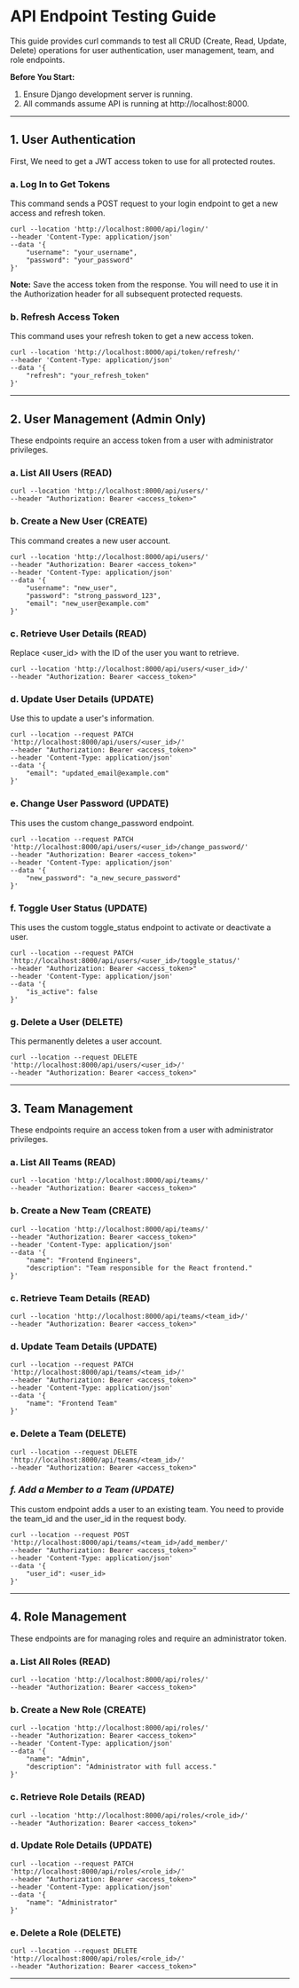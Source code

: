 # **API Endpoint Testing Guide**

This guide provides curl commands to test all CRUD (Create, Read, Update, Delete) operations for user authentication, user management, team, and role endpoints.

**Before You Start:**

1. Ensure Django development server is running.  
2. All commands assume API is running at http://localhost:8000.

---

## **1. User Authentication**

First, We need to get a JWT access token to use for all protected routes.

### **a. Log In to Get Tokens**

This command sends a POST request to your login endpoint to get a new access and refresh token.
```
curl --location 'http://localhost:8000/api/login/'   
--header 'Content-Type: application/json'   
--data '{  
    "username": "your_username",  
    "password": "your_password"  
}'
```
**Note:** Save the access token from the response. You will need to use it in the Authorization header for all subsequent protected requests.

### **b. Refresh Access Token**

This command uses your refresh token to get a new access token.
```
curl --location 'http://localhost:8000/api/token/refresh/'   
--header 'Content-Type: application/json'   
--data '{  
    "refresh": "your_refresh_token"  
}'
```

---

## **2. User Management (Admin Only)**

These endpoints require an access token from a user with administrator privileges.

### **a. List All Users (READ)**
```
curl --location 'http://localhost:8000/api/users/'   
--header "Authorization: Bearer <access_token>"
```

### **b. Create a New User (CREATE)**

This command creates a new user account.
```
curl --location 'http://localhost:8000/api/users/'   
--header "Authorization: Bearer <access_token>"   
--header 'Content-Type: application/json'   
--data '{  
    "username": "new_user",  
    "password": "strong_password_123",  
    "email": "new_user@example.com"  
}'
```

### **c. Retrieve User Details (READ)**

Replace <user_id> with the ID of the user you want to retrieve.
```
curl --location 'http://localhost:8000/api/users/<user_id>/'   
--header "Authorization: Bearer <access_token>"
```
### **d. Update User Details (UPDATE)**

Use this to update a user's information.
```
curl --location --request PATCH 'http://localhost:8000/api/users/<user_id>/'   
--header "Authorization: Bearer <access_token>"   
--header 'Content-Type: application/json'   
--data '{  
    "email": "updated_email@example.com"  
}'
```

### **e. Change User Password (UPDATE)**

This uses the custom change_password endpoint.
```
curl --location --request PATCH 'http://localhost:8000/api/users/<user_id>/change_password/'   
--header "Authorization: Bearer <access_token>"   
--header 'Content-Type: application/json'   
--data '{  
    "new_password": "a_new_secure_password"  
}'
```

### **f. Toggle User Status (UPDATE)**

This uses the custom toggle_status endpoint to activate or deactivate a user.
```
curl --location --request PATCH 'http://localhost:8000/api/users/<user_id>/toggle_status/'   
--header "Authorization: Bearer <access_token>"   
--header 'Content-Type: application/json'   
--data '{  
    "is_active": false  
}'
```
### **g. Delete a User (DELETE)**

This permanently deletes a user account.
```
curl --location --request DELETE 'http://localhost:8000/api/users/<user_id>/'   
--header "Authorization: Bearer <access_token>"
```

---

## **3. Team Management**

These endpoints require an access token from a user with administrator privileges.

### **a. List All Teams (READ)**
```
curl --location 'http://localhost:8000/api/teams/'   
--header "Authorization: Bearer <access_token>"
```
### **b. Create a New Team (CREATE)**
```
curl --location 'http://localhost:8000/api/teams/'   
--header "Authorization: Bearer <access_token>"   
--header 'Content-Type: application/json'   
--data '{  
    "name": "Frontend Engineers",  
    "description": "Team responsible for the React frontend."  
}'
```
### **c. Retrieve Team Details (READ)**
```
curl --location 'http://localhost:8000/api/teams/<team_id>/'   
--header "Authorization: Bearer <access_token>"
```
### **d. Update Team Details (UPDATE)**
```
curl --location --request PATCH 'http://localhost:8000/api/teams/<team_id>/'   
--header "Authorization: Bearer <access_token>"   
--header 'Content-Type: application/json'   
--data '{  
    "name": "Frontend Team"  
}'
```

### **e. Delete a Team (DELETE)**
```
curl --location --request DELETE 'http://localhost:8000/api/teams/<team_id>/'   
--header "Authorization: Bearer <access_token>"
```

### *f. Add a Member to a Team (UPDATE)*
This custom endpoint adds a user to an existing team. You need to provide the team_id and the user_id in the request body.

```
curl --location --request POST 'http://localhost:8000/api/teams/<team_id>/add_member/' 
--header "Authorization: Bearer <access_token>" 
--header 'Content-Type: application/json' 
--data '{
    "user_id": <user_id>
}'
```



---

## **4. Role Management**

These endpoints are for managing roles and require an administrator token.

### **a. List All Roles (READ)**
```
curl --location 'http://localhost:8000/api/roles/'   
--header "Authorization: Bearer <access_token>"
```
### **b. Create a New Role (CREATE)**
```
curl --location 'http://localhost:8000/api/roles/'   
--header "Authorization: Bearer <access_token>"   
--header 'Content-Type: application/json'   
--data '{  
    "name": "Admin",  
    "description": "Administrator with full access."  
}'
```
### **c. Retrieve Role Details (READ)**
```
curl --location 'http://localhost:8000/api/roles/<role_id>/'   
--header "Authorization: Bearer <access_token>"
```
### **d. Update Role Details (UPDATE)**
```
curl --location --request PATCH 'http://localhost:8000/api/roles/<role_id>/'   
--header "Authorization: Bearer <access_token>"   
--header 'Content-Type: application/json'   
--data '{  
    "name": "Administrator"  
}'
```
### **e. Delete a Role (DELETE)**
```
curl --location --request DELETE 'http://localhost:8000/api/roles/<role_id>/'  
--header "Authorization: Bearer <access_token>"  
```

---